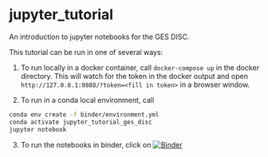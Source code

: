 # jupyter_tutorial

An introduction to jupyter notebooks for the GES DISC.

This tutorial can be run in one of several ways:

1. To run locally in a docker container, call `docker-compose up` in the docker directory. This will watch for the token in the docker output and open `http://127.0.0.1:8888/?token=<fill in token>` in a browser window.

2. To run in a conda local environment, call

```bash
conda env create -f binder/environment.yml
conda activate jupyter_tutorial_ges_disc
jupyter notebook
```

3. To run the notebooks in binder, click on [![Binder](https://mybinder.org/badge_logo.svg)](https://mybinder.org/v2/gh/christine-e-smit/jupyter_tutorial/HEAD)
